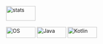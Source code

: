 

<div>
 <img align="center" alt="stats" height="40" width="80" src"https://github-readme-stats.vercel.app/api?username=presuntozipepr&theme=blue-green" 
</div>

 <div style="display: inline_block"><br>
  
  <img align="center" alt="OS" height="30" width="80" src="https://img.shields.io/badge/Debian-A81D33?style=for-the-badge&logo=debian&logoColor=white">
  <img align="center" alt="Java" height="30" width="80" src="https://img.shields.io/badge/Java-ED8B00?style=for-the-badge&logo=openjdk&logoColor=white">
  <img align="center" alt="Kotlin" height="30" width="80" src="https://img.shields.io/badge/Kotlin-0095D5?&style=for-the-badge&logo=kotlin&logoColor=white">

</div>

